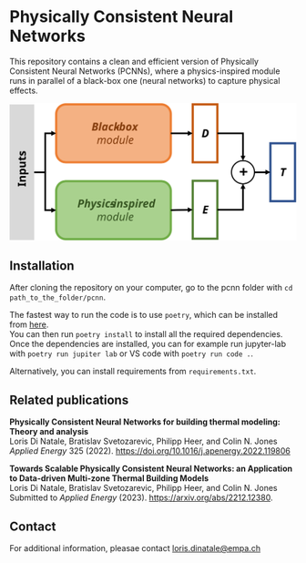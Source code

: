 # Physically Consistent Neural Networks

This repository contains a clean and efficient version of Physically Consistent Neural Networks (PCNNs), where a physics-inspired module runs in parallel of a black-box one (neural networks) to capture physical effects.

![PCNN](docs/PCNN.svg)

## Installation
After cloning the repository on your computer, go to the pcnn folder with `cd path_to_the_folder/pcnn`.  

The fastest way to run the code is to use `poetry`, which can be installed from [here](https://python-poetry.org/docs/#installation).  
You can then run `poetry install` to install all the required dependencies.  
Once the dependencies are installed, you can for example run jupyter-lab with `poetry run jupiter lab` or VS code with `poetry run code .`.

Alternatively, you can install requirements from `requirements.txt`.

## Related publications

__Physically Consistent Neural Networks for building thermal modeling: Theory and analysis__  
Loris Di Natale, Bratislav Svetozarevic, Philipp Heer, and Colin N. Jones  
_Applied Energy_ 325 (2022). 
https://doi.org/10.1016/j.apenergy.2022.119806  

__Towards Scalable Physically Consistent Neural Networks: an Application to Data-driven Multi-zone Thermal Building Models__  
Loris Di Natale, Bratislav Svetozarevic, Philipp Heer, and Colin N. Jones  
Submitted to _Applied Energy_ (2023).
https://arxiv.org/abs/2212.12380.

## Contact
For additional information, pleasae contact loris.dinatale@empa.ch